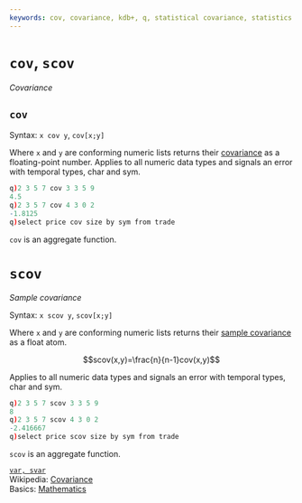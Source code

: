 ```yaml
---
keywords: cov, covariance, kdb+, q, statistical covariance, statistics
---
```


# `cov`, `scov`

_Covariance_



## `cov` 

Syntax: `x cov y`, `cov[x;y]`

Where `x` and `y` are conforming numeric lists returns their [covariance](https://en.wikipedia.org/wiki/Covariance "Wikipedia") as a floating-point number. Applies to all numeric data types and signals an error with temporal types, char and sym.

```q
q)2 3 5 7 cov 3 3 5 9
4.5
q)2 3 5 7 cov 4 3 0 2
-1.8125
q)select price cov size by sym from trade
```


`cov` is an aggregate function.


# `scov` 

_Sample covariance_

Syntax: `x scov y`, `scov[x;y]`

Where `x` and `y` are conforming numeric lists returns their [sample covariance](https://en.wikipedia.org/wiki/Covariance#Calculating_the_sample_covariance "Wikipedia") as a float atom.

$$scov(x,y)=\frac{n}{n-1}cov(x,y)$$

Applies to all numeric data types and signals an error with temporal types, char and sym.

```q
q)2 3 5 7 scov 3 3 5 9
8
q)2 3 5 7 scov 4 3 0 2
-2.416667
q)select price scov size by sym from trade
```

`scov` is an aggregate function.


<i class="far fa-hand-point-right"></i>
[`var, svar`](var.md)  
Wikipedia: [Covariance](https://en.wikipedia.org/wiki/Covariance)  
Basics: [Mathematics](../basics/math.md)
